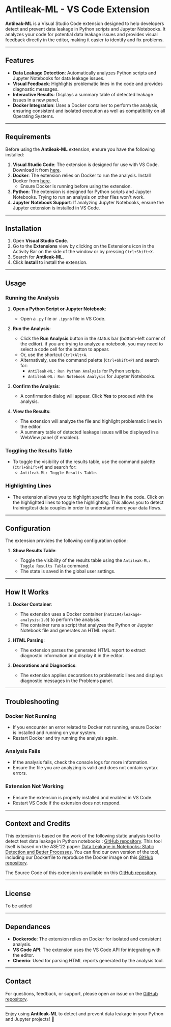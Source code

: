 # Antileak-ML - VS Code Extension

**Antileak-ML** is a Visual Studio Code extension designed to help developers detect and prevent data leakage in Python scripts and Jupyter Notebooks. It analyzes your code for potential data leakage issues and provides visual feedback directly in the editor, making it easier to identify and fix problems.

---

## Features

- **Data Leakage Detection**: Automatically analyzes Python scripts and Jupyter Notebooks for data leakage issues.
- **Visual Feedback**: Highlights problematic lines in the code and provides diagnostic messages.
- **Interactive Results**: Displays a summary table of detected leakage issues in a new panel.
- **Docker Integration**: Uses a Docker container to perform the analysis, ensuring consistent and isolated execution as well as compatibility on all Operating Systems.

---

## Requirements

Before using the **Antileak-ML** extension, ensure you have the following installed:

1. **Visual Studio Code**: The extension is designed for use with VS Code. Download it from [here](https://code.visualstudio.com/).
2. **Docker**: The extension relies on Docker to run the analysis. Install Docker from [here](https://www.docker.com/).
   - Ensure Docker is running before using the extension.
3. **Python**: The extension is designed for Python scripts and Jupyter Notebooks. Trying to run an analysis on other files won't work.
4. **Jupyter Notebook Support**: If analyzing Jupyter Notebooks, ensure the Jupyter extension is installed in VS Code.

---

## Installation

1. Open **Visual Studio Code**.
2. Go to the **Extensions** view by clicking on the Extensions icon in the Activity Bar on the side of the window or by pressing `Ctrl+Shift+X`.
3. Search for **Antileak-ML**.
4. Click **Install** to install the extension.

---

## Usage

### Running the Analysis

1. **Open a Python Script or Jupyter Notebook**:

   - Open a `.py` file or `.ipynb` file in VS Code.

2. **Run the Analysis**:

   - Click the **Run Analysis** button in the status bar (bottom-left corner of the editor). if you are trying to analyze a notebook, you may need to select a code cell for the button to appear.
   - Or, use the shortcut `Ctrl+Alt+A`.
   - Alternatively, use the command palette (`Ctrl+Shift+P`) and search for:
     - `Antileak-ML: Run Python Analysis` for Python scripts.
     - `Antileak-ML: Run Notebook Analysis` for Jupyter Notebooks.

3. **Confirm the Analysis**:

   - A confirmation dialog will appear. Click **Yes** to proceed with the analysis.

4. **View the Results**:
   - The extension will analyze the file and highlight problematic lines in the editor.
   - A summary table of detected leakage issues will be displayed in a WebView panel (if enabled).

### Toggling the Results Table

- To toggle the visibility of the results table, use the command palette (`Ctrl+Shift+P`) and search for:
  - `Antileak-ML: Toggle Results Table`.

### Highlighting Lines

- The extension allows you to highlight specific lines in the code. Click on the highlighted lines to toggle the highlighting. This allows you to detect training/test data couples in order to understand more your data flows.

---

## Configuration

The extension provides the following configuration option:

1. **Show Results Table**:

   - Toggle the visibility of the results table using the `Antileak-ML: Toggle Results Table` command.
   - The state is saved in the global user settings.

---

## How It Works

1. **Docker Container**:

   - The extension uses a Docker container (`nat2194/leakage-analysis:1.0`) to perform the analysis.
   - The container runs a script that analyzes the Python or Jupyter Notebook file and generates an HTML report.

2. **HTML Parsing**:

   - The extension parses the generated HTML report to extract diagnostic information and display it in the editor.

3. **Decorations and Diagnostics**:
   - The extension applies decorations to problematic lines and displays diagnostic messages in the Problems panel.

---

## Troubleshooting

### Docker Not Running

- If you encounter an error related to Docker not running, ensure Docker is installed and running on your system.
- Restart Docker and try running the analysis again.

### Analysis Fails

- If the analysis fails, check the console logs for more information.
- Ensure the file you are analyzing is valid and does not contain syntax errors.

### Extension Not Working

- Ensure the extension is properly installed and enabled in VS Code.
- Restart VS Code if the extension does not respond.

---

## Context and Credits

This extension is based on the work of the following static analysis tool to detect test data leakage in Python notebooks : [GitHub repository](https://github.com/malusamayo/leakage-analysis).
This tool itself is based on the ASE'22 paper: [Data Leakage in Notebooks: Static Detection and Better Processes](https://www.cs.cmu.edu/~cyang3/papers/ase22.pdf).
You can find our own version of the tool, including our Dockerfile to reproduce the Docker image on this [GitHub repository](https://github.com/Nat2194/leakage-analysis).

The Source Code of this extension is available on this [GitHub repository](https://github.com/Nat2194/antileak-ml).

---

## License

To be added

---

## Dependances

- **Dockerode**: The extension relies on Docker for isolated and consistent analysis.
- **VS Code API**: The extension uses the VS Code API for integrating with the editor.
- **Cheerio**: Used for parsing HTML reports generated by the analysis tool.

---

## Contact

For questions, feedback, or support, please open an issue on the [GitHub repository](https://github.com/Nat2194/antileak-ml).

---

Enjoy using **Antileak-ML** to detect and prevent data leakage in your Python and Jupyter projects! 🚀
